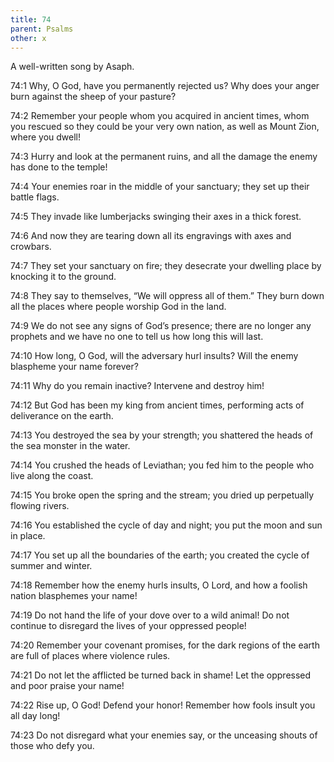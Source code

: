 ```yaml
---
title: 74
parent: Psalms
other: x
---
```



A well-written song by Asaph.

<a name="74:1">74:1</a> Why, O God, have you permanently rejected us?
Why does your anger burn against the sheep of your pasture?

<a name="74:2">74:2</a> Remember your people whom you acquired in ancient times,
whom you rescued so they could be your very own nation,
as well as Mount Zion, where you dwell!

<a name="74:3">74:3</a> Hurry and look at the permanent ruins,
and all the damage the enemy has done to the temple!

<a name="74:4">74:4</a> Your enemies roar in the middle of your sanctuary;
they set up their battle flags.

<a name="74:5">74:5</a> They invade like lumberjacks
swinging their axes in a thick forest.

<a name="74:6">74:6</a> And now they are tearing down all its engravings
with axes and crowbars.

<a name="74:7">74:7</a> They set your sanctuary on fire;
they desecrate your dwelling place by knocking it to the ground.

<a name="74:8">74:8</a> They say to themselves,
“We will oppress all of them.”
They burn down all the places where people worship God in the land.

<a name="74:9">74:9</a> We do not see any signs of God’s presence;
there are no longer any prophets
and we have no one to tell us how long this will last.

<a name="74:10">74:10</a> How long, O God, will the adversary hurl insults?
Will the enemy blaspheme your name forever?

<a name="74:11">74:11</a> Why do you remain inactive?
Intervene and destroy him!

<a name="74:12">74:12</a> But God has been my king from ancient times,
performing acts of deliverance on the earth.

<a name="74:13">74:13</a> You destroyed the sea by your strength;
you shattered the heads of the sea monster in the water.

<a name="74:14">74:14</a> You crushed the heads of Leviathan;
you fed him to the people who live along the coast.

<a name="74:15">74:15</a> You broke open the spring and the stream;
you dried up perpetually flowing rivers.

<a name="74:16">74:16</a> You established the cycle of day and night;
you put the moon and sun in place.

<a name="74:17">74:17</a> You set up all the boundaries of the earth;
you created the cycle of summer and winter.

<a name="74:18">74:18</a> Remember how the enemy hurls insults, O Lord,
and how a foolish nation blasphemes your name!

<a name="74:19">74:19</a> Do not hand the life of your dove over to a wild animal!
Do not continue to disregard the lives of your oppressed people!

<a name="74:20">74:20</a> Remember your covenant promises,
for the dark regions of the earth are full of places where violence rules.

<a name="74:21">74:21</a> Do not let the afflicted be turned back in shame!
Let the oppressed and poor praise your name!

<a name="74:22">74:22</a> Rise up, O God! Defend your honor!
Remember how fools insult you all day long!

<a name="74:23">74:23</a> Do not disregard what your enemies say,
or the unceasing shouts of those who defy you.